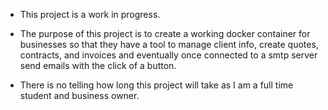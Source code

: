 - This project is a work in progress.
- The purpose of this project is to create a working docker container for businesses so that they have a tool to manage client info, create quotes, contracts, and invoices and eventually 
once connected to a smtp server send emails with the click of a button.

- There is no telling how long this project will take as I am a full time student and business owner.